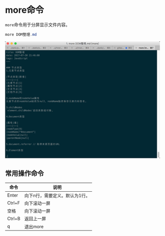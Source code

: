 # more命令

`more`命令用于分屏显示文件内容。

```powershell
more DOM整理.md
```

![png](../img/more_1.png)

## 常用操作命令

|命令|说明|
|-|-|
|Enter|向下n行，需要定义。默认为1行。|
|Ctrl+F|向下滚动一屏|
|空格|向下滚动一屏|
|Ctrl+B|返回上一屏|
|q|退出more|